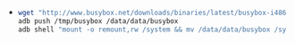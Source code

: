 - ```bash
  wget "http://www.busybox.net/downloads/binaries/latest/busybox-i486" -O /tmp/busybox
  adb push /tmp/busybox /data/data/busybox
  adb shell "mount -o remount,rw /system && mv /data/data/busybox /system/bin/busybox && chmod 755 /system/bin/busybox && /system/bin/busybox --install /system/bin"
  
  ```